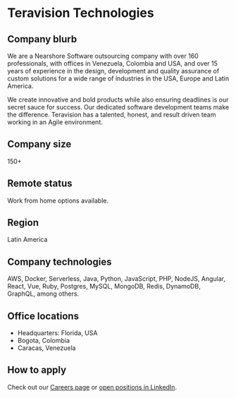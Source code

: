 # Teravision Technologies

## Company blurb

We are a Nearshore Software outsourcing company with over 160 professionals, with offices in Venezuela, Colombia and USA, and over 15 years of experience in the design, development and quality assurance of custom solutions for a wide range of industries in the USA, Europe and Latin America.

We create innovative and bold products while also ensuring deadlines is our secret sauce for success. Our dedicated software development teams make the difference. Teravision has a talented, honest, and result driven team working in an Agile environment.

## Company size

150+

## Remote status

Work from home options available.

## Region

Latin America

## Company technologies

AWS, Docker, Serverless, Java, Python, JavaScript, PHP, NodeJS, Angular, React, Vue, Ruby, Postgres, MySQL, MongoDB, Redis, DynamoDB, GraphQL, among others.

## Office locations

* Headquarters: Florida, USA
* Bogota, Colombia
* Caracas, Venezuela

## How to apply

Check out our [Careers page](https://www.teravisiontech.com/careers/results) or [open positions in LinkedIn](https://www.linkedin.com/company/teravision-technologies/jobs/).
